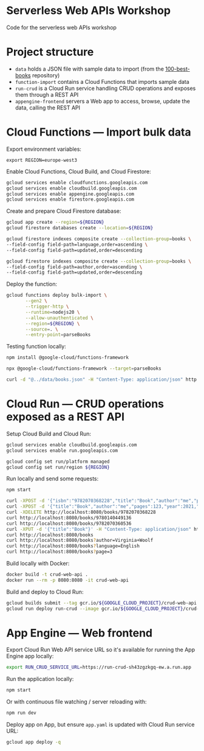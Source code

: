 # Serverless Web APIs Workshop

Code for the serverless web APIs workshop

# Project structure

* `data` holds a JSON file with sample data to import (from the [100-best-books](https://github.com/benoitvallon/100-best-books/blob/master/books.json) repository)
* `function-import` contains a Cloud Functions that imports sample data
* `run-crud` is a Cloud Run service handling CRUD operations and exposes them through a REST API
* `appengine-frontend` servers a Web app to access, browse, update the data, calling the REST API

# Cloud Functions — Import bulk data

Export environment variables:
```
export REGION=europe-west3
```

Enable Cloud Functions, Cloud Build, and Cloud Firestore:
```bash
gcloud services enable cloudfunctions.googleapis.com
gcloud services enable cloudbuild.googleapis.com
gcloud services enable appengine.googleapis.com
gcloud services enable firestore.googleapis.com
```

Create and prepare Cloud Firestore database:
```bash
gcloud app create --region=${REGION}
gcloud firestore databases create --location=${REGION}

gcloud firestore indexes composite create --collection-group=books \
--field-config field-path=language,order=ascending \
--field-config field-path=updated,order=descending 

gcloud firestore indexes composite create --collection-group=books \
--field-config field-path=author,order=ascending \
--field-config field-path=updated,order=descending 

```

Deploy the function:
```bash
gcloud functions deploy bulk-import \
       --gen2 \
       --trigger-http \
       --runtime=nodejs20 \
       --allow-unauthenticated \
       --region=${REGION} \
       --source=. \
       --entry-point=parseBooks
```

Testing function locally:
```bash
npm install @google-cloud/functions-framework

npx @google-cloud/functions-framework --target=parseBooks

curl -d "@../data/books.json" -H "Content-Type: application/json" http://localhost:8080/
```

# Cloud Run — CRUD operations exposed as a REST API

Setup Cloud Build and Cloud Run:
```bash
gcloud services enable cloudbuild.googleapis.com
gcloud services enable run.googleapis.com

gcloud config set run/platform managed
gcloud config set run/region ${REGION}
```

Run locally and send some requests:
```bash
npm start

curl -XPOST -d '{"isbn":"9782070368228","title":"Book","author":"me","pages":123,"year":2021,"language":"French"}' -H "Content-Type: application/json" http://localhost:8080/books
curl -XPOST -d '{"title":"Book","author":"me","pages":123,"year":2021,"language":"French"}' -H "Content-Type: application/json" http://localhost:8080/books/9782070368228
curl -XDELETE http://localhost:8080/books/9782070368228
curl http://localhost:8080/books/9780140449136
curl http://localhost:8080/books/9782070360536
curl -XPUT -d '{"title":"Book"}' -H "Content-Type: application/json" http://localhost:8080/books/9780003701203
curl http://localhost:8080/books
curl http://localhost:8080/books?author=Virginia+Woolf
curl http://localhost:8080/books?language=English
curl http://localhost:8080/books?page=3
```

Build locally with Docker:
```bash
docker build -t crud-web-api .
docker run --rm -p 8080:8080 -it crud-web-api
```

Build and deploy to Cloud Run:
```bash
gcloud builds submit --tag gcr.io/${GOOGLE_CLOUD_PROJECT}/crud-web-api
gcloud run deploy run-crud --image gcr.io/${GOOGLE_CLOUD_PROJECT}/crud-web-api --allow-unauthenticated --region=${REGION} --platform=managed
```

# App Engine — Web frontend

Export Cloud Run Web API service URL so it's available for running the App Engine app locally:
```bash
export RUN_CRUD_SERVICE_URL=https://run-crud-sh43zgzkgq-ew.a.run.app
```

Run the application locally:
```bash
npm start
```

Or with continuous file watching / server reloading with:
```bash
npm run dev
```

Deploy app on App, but ensure `app.yaml` is updated with Cloud Run service URL:
```bash
gcloud app deploy -q
```
